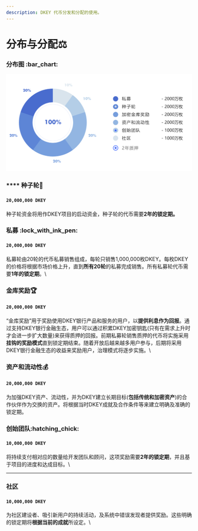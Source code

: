 ```yaml
---
description: DKEY 代币分发和分配的使用。
---
```


# 分布与分配⚖️

### 分布图  :bar\_chart:&#x20;

![](../.gitbook/assets/chart-cn.png)

### **** **种子轮**:seedling:&#x20;

#### **`20,000,000 DKEY`**

种子轮资金将用作DKEY项目的启动资金，种子轮的代币需要**2年的锁定期。**

### 私募 :lock\_with\_ink\_pen:&#x20;

#### **`20,000,000 DKEY`**

私募轮由20轮的代币私募销售组成，每轮只销售1,000,000枚DKEY。每枚DKEY的价格将根据市场价格上升，直到**所有20轮**的私募完成销售。所有私募轮代币需要**1年的锁定期**。\


### 金库奖励:trophy:&#x20;

#### **`20,000,000 DKEY`**

“金库奖励”用于奖励使用DKEY银行产品和服务的用户，以**提供利息作为回报**。通过支持DKEY银行金融生态，用户可以通过积累DKEY加密钥匙(只有在需求上升时才会进一步扩大数量)来获得质押的回报。前期私募轮销售质押的代币将实施采用**挂钩的奖励模式**直到锁定期结束。随着开放后越来越多用户参与，后期将采用DKEY银行金融生态的收益来奖励用户，治理模式将逐步实施。\


### **资产和流动性**:moneybag:&#x20;

#### **`20,000,000 DKEY`**

为加强DKEY资产、流动性，并为DKEY建立长期目标(**包括传统和加密资产**)的合作伙伴作为交换的资产。将根据当时DKEY成就及合作条件等来建立明确及准确的锁定期。

### **创始团队**:hatching\_chick:&#x20;

#### **`10,000,000 DKEY`**

将持续支付相对应的数量给开发团队和顾问，这项奖励需要**2年的锁定期**，并且基于项目的进度和达成目标。\
****

### **社区**&#x20;

#### **`10,000,000 DKEY`**

为社区建设者、吸引新用户的持续活动，及系统中错误发现者提供奖励。这些明确的锁定期将**根据当前的成就**所设定。\
